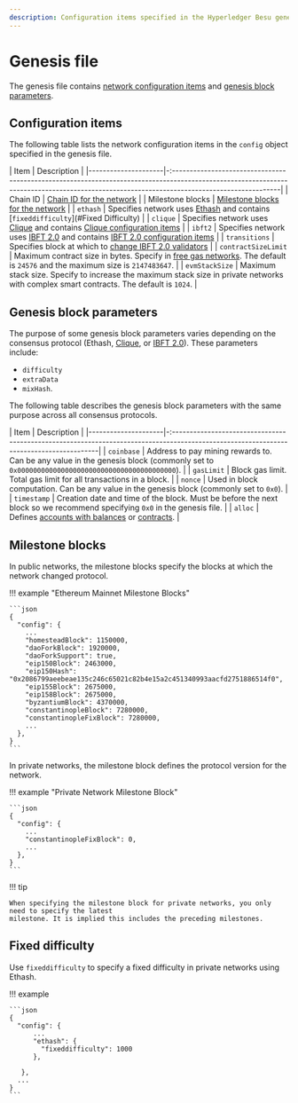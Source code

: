 ```yaml
---
description: Configuration items specified in the Hyperledger Besu genesis file
---
```


# Genesis file

The genesis file contains [network configuration items](#configuration-items) and
[genesis block parameters](#genesis-block-parameters).

## Configuration items

The following table lists the network configuration items in the `config` object specified in the
genesis file.

| Item                | Description                                                                                                                                                                                |
|---------------------|-:------------------------------------------------------------------------------------------------------------------------------------------------------------------------------------------|
| Chain ID            | [Chain ID for the network](../Concepts/NetworkID-And-ChainID.md)                                                                                                                           |
| Milestone blocks    | [Milestone blocks for the network](#milestone-blocks)                                                                                                                                      |
| `ethash`            | Specifies network uses [Ethash](../Concepts/Consensus-Protocols/Overview-Consensus.md) and contains [`fixeddifficulty`](#Fixed Difficulty)                                                 |
| `clique`            | Specifies network uses [Clique](../HowTo/Configure/Consensus-Protocols/Clique.md) and contains [Clique configuration items](../HowTo/Configure/Consensus-Protocols/Clique.md#genesis-file) |
| `ibft2`             | Specifies network uses [IBFT 2.0](../HowTo/Configure/Consensus-Protocols/IBFT.md) and contains [IBFT 2.0 configuration items](../HowTo/Configure/Consensus-Protocols/IBFT.md#genesis-file) |
| `transitions`       | Specifies block at which to [change IBFT 2.0 validators](../HowTo/Configure/Consensus-Protocols/IBFT.md#adding-and-removing-validators-without-voting)                                     |
| `contractSizeLimit` | Maximum contract size in bytes. Specify in [free gas networks](../HowTo/Configure/FreeGas.md). The default is `24576` and the maximum size is `2147483647`.                                |
| `evmStackSize`      | Maximum stack size. Specify to increase the maximum stack size in private networks with complex smart contracts. The default is `1024`.                                                    |

## Genesis block parameters

The purpose of some genesis block parameters varies depending on the consensus protocol (Ethash,
[Clique](../HowTo/Configure/Consensus-Protocols/Clique.md), or
[IBFT 2.0](../HowTo/Configure/Consensus-Protocols/IBFT.md)). These parameters include:

* `difficulty`
* `extraData`
* `mixHash`.

The following table describes the genesis block parameters with the same purpose across all
consensus protocols.

| Item                | Description                                                                                                                             |
|---------------------|-:---------------------------------------------------------------------------------------------------------------------------------------|
| `coinbase`          | Address to pay mining rewards to. Can be any value in the genesis block (commonly set to `0x0000000000000000000000000000000000000000`). |
| `gasLimit`          | Block gas limit. Total gas limit for all transactions in a block.                                                                       |
| `nonce`             | Used in block computation. Can be any value in the genesis block (commonly set to `0x0`).                                               |
| `timestamp`         | Creation date and time of the block.  Must be before the next block so we recommend specifying `0x0` in the genesis file.               |
| `alloc`             | Defines [accounts with balances](Accounts-for-Testing.md) or [contracts](../HowTo/Configure/Contracts-in-Genesis.md).                   |

## Milestone blocks

In public networks, the milestone blocks specify the blocks at which the network changed protocol.

!!! example "Ethereum Mainnet Milestone Blocks"

    ```json
    {
      "config": {
        ...
        "homesteadBlock": 1150000,
        "daoForkBlock": 1920000,
        "daoForkSupport": true,
        "eip150Block": 2463000,
        "eip150Hash": "0x2086799aeebeae135c246c65021c82b4e15a2c451340993aacfd2751886514f0",
        "eip155Block": 2675000,
        "eip158Block": 2675000,
        "byzantiumBlock": 4370000,
        "constantinopleBlock": 7280000,
        "constantinopleFixBlock": 7280000,
        ...
      },
    }
    ```

In private networks, the milestone block defines the protocol version for the network.

!!! example "Private Network Milestone Block"

    ```json
    {
      "config": {
        ...
        "constantinopleFixBlock": 0,
        ...
      },
    }
    ```

!!! tip

    When specifying the milestone block for private networks, you only need to specify the latest
    milestone. It is implied this includes the preceding milestones.

## Fixed difficulty

Use `fixeddifficulty` to specify a fixed difficulty in private networks using Ethash.

!!! example

    ```json
    {
      "config": {
          ...
          "ethash": {
            "fixeddifficulty": 1000
          },

       },
      ...
    }
    ```
